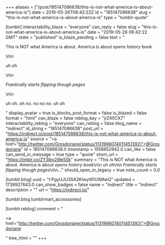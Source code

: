 +++
aliases = ["/post/185147086638/this-is-not-what-america-is-about-america-is"]
date = 2019-05-26T06:42:22Z
id = "185147086638"
slug = "this-is-not-what-america-is-about-america-is"
type = "tumblr-quote"

[tumblr]
interactability_blaze = "everyone"
can_reply = false
slug = "this-is-not-what-america-is-about-america-is"
date = "2019-05-26 06:42:22 GMT"
state = "published"
is_blaze_pending = false
text = "<p>This is NOT what America is about. America is about *opens history book*</p>\n\n<p>uh oh</p>\n\n<p>*Frantically starts flipping though pages*</p>\n\n<p>uh oh. oh no. no no no. uh oh</p>"
display_avatar = true
is_blocks_post_format = false
is_blazed = false
format = "html"
can_blaze = false
reblog_key = "jrZ40CX7"
interactability_reblog = "everyone"
can_reblog = false
blog_name = "indirect"
id_string = "185147086638"
post_url = "https://indirect.io/post/185147086638/this-is-not-what-america-is-about-america-is"
source = "<a href=\"http://twitter.com/Grosdoriane/status/1131996074011451392\">@Grosdoriane</a>"
id = 185147086638.0
timestamp = 1558852942.0
can_like = false
can_send_in_message = true
type = "quote"
short_url = "https://tmblr.co/ZY3jby2iRe5Sk"
summary = "This is NOT what America is about. America is about *opens history book*\n\n uh oh\n\n *Frantically starts flipping though pages*\n\n..."
should_open_in_legacy = true
note_count = 0.0

[tumblr.blog]
uuid = "t:PgyUJU3SA2Klwyt81UWAwQ"
updated = 1739927643.0
can_show_badges = false
name = "indirect"
title = "indirect"
description = ""
url = "https://indirect.io/"

[tumblr.blog.tumblrmart_accessories]

[tumblr.reblog]
comment = "<p><a href=\"http://twitter.com/Grosdoriane/status/1131996074011451392\">@Grosdoriane</a></p>"
tree_html = ""
+++
